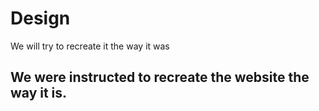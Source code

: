 # Design

We will try to recreate it the way it was

## We were instructed to recreate the website the way it is.
